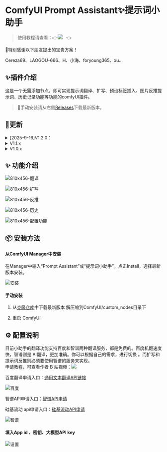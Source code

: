 


# ComfyUI Prompt Assistant✨提示词小助手



> 使用教程请查看：👉<a href="https://space.bilibili.com/520680644"><img src="https://img.shields.io/badge/B%E7%AB%99-%E4%BD%BF%E7%94%A8%E8%AF%B4%E6%98%8E-blue?logo=bilibili&logoColor=2300A5DC&labelColor=%23FFFFFF"></a> &ensp;👈


🎀特别感谢以下朋友提出的宝贵方案！

Cereza69、LAOGOU-666、H、小海、foryoung365、xu...


## ✨插件介绍
  
这是一个无需添加节点，即可实现提示词翻译、扩写、预设标签插入、图片反推提示词、历史记录功能等功能的comfyUI插件。   
> 📍手动安装请从右侧[Releases](https://github.com/yawiii/comfyui_prompt_assistant/releases)下载最新版本。


## 📣更新
<details>
 <summary>[2025-9-16]V1.2.0： </summary>
- 新增提示词扩写节点
- 新增302ai、ollama服务
- 标签面板新增记忆功能
- 右键菜单支持快速切换服务
- 针对某些主流模型支持关闭思维链
- 优化反推和翻译节点
- 新增交流反馈入口徽标
- 修复下拉菜单bug
- 修复标签面板搜索标签无法插入bug
- 修复base_url裁剪错误，解决偶发性请求报错
</details>
<details>
 <summary>V1.1.x </summary>
<details>
 <summary>[2025-8-28]V1.1.3： </summary>
  
- 优化小助手UI，实现自动避开滚动条，避免重叠误触
- 修复标签弹窗无滚动条，内容显示不全的问题
  
</details>
<details>
 <summary>[2025-8-23]V1.1.2： </summary>
  
- 重构节点，解决执行时产生多队列和重复执行的问题
- API配置界面添加模型参数，某些报错可以尝试调整最大token数解决
- 简化图像反推流程，提升反推速度
- 修复了标签按需加载时，无法搜索到未加载的标签
  
</details>
<details>
 <summary>[2025-8-10]V1.1.1： </summary>
  
-修复图像反推节点报错
  
</details>
<details>
 <summary>[2025-8-10]V1.1.0： </summary>
  
- 修改了UI交互
- 支持所有兼容OpenAI SDK API
- 新增自定自定义规则
- 新增自定义标签
- 新增图像反推、Kontext预设、翻译节点节点
  
</details>
</details>
<details>
 <summary>V1.0.x </summary>
<details>
 <summary>[2025-6-24]V1.0.6： </summary>
  
- 修复了一些界面bug
  
</details>
<details>
 <summary>[2025-6-24]V1.0.5： </summary>
  
- 修复新版创建使用选择工具栏创建kontext节点时，出现小助手UI异常问题
 
- 修复可能网络环境问题造成的智谱无法服务无法使用问题
 
- 修复可能出现实例清除出错导致工作流无法加载问题
  
- 修复AIGODLIKE-COMFYUI-TRANSLATION汉化插件导致标签弹窗打开卡住的问题
  
- 新增标签面板可以调整大小
  
- 优化UI资源加载机制
  
</details>
<details>
 <summary>[2025-6-24]V1.0.3： </summary>
  
- 重构了api请求服务，避免apikey暴露在前端
  
- 修改了配置的保存和读取机制，解决配置无法保存问题
  
- 修复了少许bug
  
</details>

<details>
<summary>[2025-6-21]V1.0.2：</summary>
  
- 修复了少许bug
  
</details>

<details>
<summary>[2025-6-15]V1.0.0:</summary>
  
 - 一键插入tag

- 支持llm扩写

- 支持百度翻译和llm翻译切换

- 图片反推提示词
  
- 历史、撤销、重做
</details>
</details>


## ✨ 功能介绍

![810x456-翻译](https://github.com/user-attachments/assets/dd4f282a-f9e3-4f0f-9da3-a141bea03653)

![810x456-扩写](https://github.com/user-attachments/assets/4060c46b-8ece-4917-9679-2e503947a810)

![810x456-反推](https://github.com/user-attachments/assets/38e49900-2375-4fe7-8211-1083e20f5d0d)

![810x456-历史](https://github.com/user-attachments/assets/49b903db-1cfd-40bb-bcb0-c1752474248e)

![810x456-配置功能](https://github.com/user-attachments/assets/673e1787-3110-4ed5-897a-eda192e3af3f)

## 📦 安装方法

#### 从ComfyUI Manager中安装
在Manager中输入“Prompt Assistant”或“提示词小助手”，点击Install，选择最新版本安装。


![安装](https://github.com/user-attachments/assets/8be5cf02-d4ec-4023-b400-84358f46c22c)


#### 手动安装



1. 从[克隆仓库](https://github.com/yawiii/comfyui_prompt_assistant/releases)中下载最新版本
解压缩到ComfyUI/custom_nodes目录下


2. 重启 ComfyUI

## ⚙️ 配置说明
目前小助手的翻译功能支持百度和智谱两种翻译服务，都是免费的。百度机翻速度快，智谱则是 AI翻译，更加准确。你可以根据自己的需求，进行切换 。而扩写和提示词反推则必须要使用智谱的服务来实现。  
申请教程，可查看作者 B 站视频：<a href="https://space.bilibili.com/520680644"><img src="https://img.shields.io/badge/B%E7%AB%99-%E4%BD%BF%E7%94%A8%E8%AF%B4%E6%98%8E-blue?logo=bilibili&logoColor=2300A5DC&labelColor=%23FFFFFF"></a>

百度翻译申请入口：[通用文本翻译API链接](https://fanyi-api.baidu.com/product/11)   

![百度](https://github.com/user-attachments/assets/f3fe2d2d-9507-4bff-887e-003f2e13a19c)

智谱API申请入口：[智谱API申请](https://www.bigmodel.cn/invite?icode=Wz1tQAT40T9M8vwp%2F1db7nHEaazDlIZGj9HxftzTbt4%3D)

硅基流动 api申请入口：[硅基流动API申请](https://cloud.siliconflow.cn/i/FCDL2zBQ)  

![智谱](https://github.com/user-attachments/assets/d6eb29c0-8624-4bf2-96c4-33e99d096202)



#### 填入App id 、密钥、大模型API key

![设置](https://github.com/user-attachments/assets/d30d7c34-b6c6-4627-a554-ef7eee2f9cfb)















